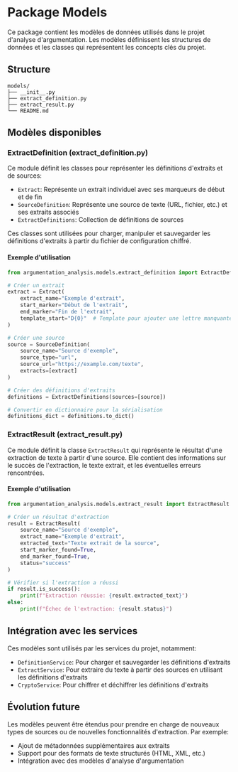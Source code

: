 # Package Models

Ce package contient les modèles de données utilisés dans le projet d'analyse d'argumentation. Les modèles définissent les structures de données et les classes qui représentent les concepts clés du projet.

## Structure

```
models/
├── __init__.py
├── extract_definition.py
├── extract_result.py
└── README.md
```

## Modèles disponibles

### ExtractDefinition (extract_definition.py)

Ce module définit les classes pour représenter les définitions d'extraits et de sources:

- `Extract`: Représente un extrait individuel avec ses marqueurs de début et de fin
- `SourceDefinition`: Représente une source de texte (URL, fichier, etc.) et ses extraits associés
- `ExtractDefinitions`: Collection de définitions de sources

Ces classes sont utilisées pour charger, manipuler et sauvegarder les définitions d'extraits à partir du fichier de configuration chiffré.

#### Exemple d'utilisation

```python
from argumentation_analysis.models.extract_definition import ExtractDefinitions, SourceDefinition, Extract

# Créer un extrait
extract = Extract(
    extract_name="Exemple d'extrait",
    start_marker="Début de l'extrait",
    end_marker="Fin de l'extrait",
    template_start="D{0}"  # Template pour ajouter une lettre manquante
)

# Créer une source
source = SourceDefinition(
    source_name="Source d'exemple",
    source_type="url",
    source_url="https://example.com/texte",
    extracts=[extract]
)

# Créer des définitions d'extraits
definitions = ExtractDefinitions(sources=[source])

# Convertir en dictionnaire pour la sérialisation
definitions_dict = definitions.to_dict()
```

### ExtractResult (extract_result.py)

Ce module définit la classe `ExtractResult` qui représente le résultat d'une extraction de texte à partir d'une source. Elle contient des informations sur le succès de l'extraction, le texte extrait, et les éventuelles erreurs rencontrées.

#### Exemple d'utilisation

```python
from argumentation_analysis.models.extract_result import ExtractResult

# Créer un résultat d'extraction
result = ExtractResult(
    source_name="Source d'exemple",
    extract_name="Exemple d'extrait",
    extracted_text="Texte extrait de la source",
    start_marker_found=True,
    end_marker_found=True,
    status="success"
)

# Vérifier si l'extraction a réussi
if result.is_success():
    print(f"Extraction réussie: {result.extracted_text}")
else:
    print(f"Échec de l'extraction: {result.status}")
```

## Intégration avec les services

Ces modèles sont utilisés par les services du projet, notamment:

- `DefinitionService`: Pour charger et sauvegarder les définitions d'extraits
- `ExtractService`: Pour extraire du texte à partir des sources en utilisant les définitions d'extraits
- `CryptoService`: Pour chiffrer et déchiffrer les définitions d'extraits

## Évolution future

Les modèles peuvent être étendus pour prendre en charge de nouveaux types de sources ou de nouvelles fonctionnalités d'extraction. Par exemple:

- Ajout de métadonnées supplémentaires aux extraits
- Support pour des formats de texte structurés (HTML, XML, etc.)
- Intégration avec des modèles d'analyse d'argumentation